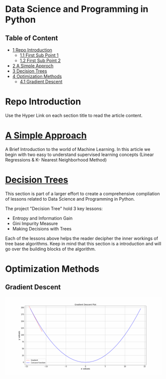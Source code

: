 # Data Science and Programming in Python

## Table of Content
<div id="toc_container">
<ul class="toc_list">
  <li><a href="#repo">1 Repo Introduction</a>
  <ul>
    <li><a href="#First_Sub_Point_1">1.1 First Sub Point 1</a></li>
    <li><a href="#First_Sub_Point_2">1.2 First Sub Point 2</a></li>
  </ul>
</li>
<li><a href="#simple">2 A Simple Approch</a></li>
<li><a href="#tree">3 Decision Trees</a></li>
  <li><a href="#opti">4 Optimization Methods</a>
  <ul>
    <li><a href="grad">4.1 Gradient Descent</a></li>
    </ul>
  </li>
</ul>
</div>

# <a id="repo">Repo Introduction</a>

Use the Hyper Link on each section title to read the article content.



# <a id="simple" href="https://github.com/StevenLoaiza/Machine_Learning/blob/master/Introduction/Machine%20Learning%20-%20A%20simple%20approach.ipynb">A Simple Approach</a>
<p> A Brief Introduction to the world of Machine Learning. In this article we begin with two easy to understand supervised learning concepts (Linear Regressions & K- Nearest Neighborhood Method)</p>


# <a id="tree" href="https://github.com/StevenLoaiza/Machine_Learning/tree/master/Decision%20Trees"> Decision Trees</a>

This section is part of a larger effort to create a comprehensive compliation of lessons related to Data Science and Programming in Python.

The project "Decision Tree" hold 3 key lessons:
- Entropy and Information Gain
- Gini Impurity Measure
- Making Decisions with Trees

Each of the lessons above helps the reader decipher the inner workings of tree base algorithms. Keep in mind that this section is a introduction and will go over the building blocks of the algorithm.

# <a id="opti"> Optimization Methods </a>

## <a id="grad"> Gradient Descent </a>

![](https://github.com/StevenLoaiza/Machine_Learning/blob/master/optimize/gradient_animation.gif)
